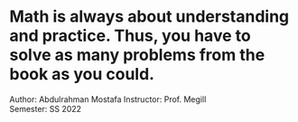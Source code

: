 # Math is always about understanding and practice. Thus, you have to solve as many problems from the book as you could.

Author:       Abdulrahman Mostafa
Instructor:   Prof. Megill  
Semester:     SS 2022
